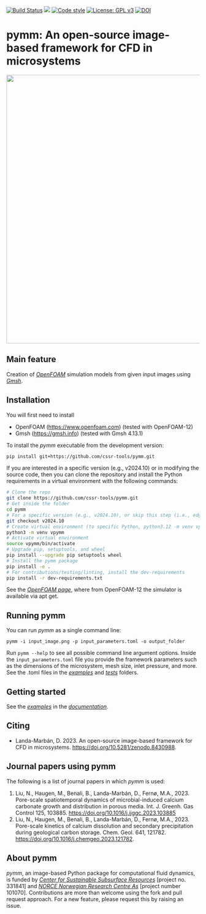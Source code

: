 [![Build Status](https://github.com/cssr-tools/pymm/actions/workflows/CI.yml/badge.svg)](https://github.com/cssr-tools/pymm/actions/workflows/CI.yml)
<a href="https://www.python.org/"><img src="https://img.shields.io/badge/python-3.12-blue.svg"></a>
[![Code style](https://img.shields.io/badge/code%20style-black-000000.svg)](https://github.com/ambv/black)
[![License: GPL v3](https://img.shields.io/badge/License-GPLv3-blue.svg)](https://www.gnu.org/licenses/gpl-3.0)
[![DOI](https://zenodo.org/badge/DOI/10.5281/zenodo.8430989.svg)](https://doi.org/10.5281/zenodo.8430989)

# pymm: An open-source image-based framework for CFD in microsystems 

<img src="docs/text/figs/pymm.gif" width="830" height="700">

## Main feature
Creation of [_OpenFOAM_](https://www.openfoam.com) simulation models from given input images using [_Gmsh_](https://gmsh.info).

## Installation
You will first need to install
* OpenFOAM (https://www.openfoam.com) (tested with OpenFOAM-12)
* Gmsh (https://gmsh.info) (tested with Gmsh 4.13.1)

To install the _pymm_ executable from the development version: 

```bash
pip install git+https://github.com/cssr-tools/pymm.git
```

If you are interested in a specific version (e.g., v2024.10) or in modifying the source code, then you can clone the repository and install the Python requirements in a virtual environment with the following commands:

```bash
# Clone the repo
git clone https://github.com/cssr-tools/pymm.git
# Get inside the folder
cd pymm
# For a specific version (e.g., v2024.10), or skip this step (i.e., edge version)
git checkout v2024.10
# Create virtual environment (to specific Python, python3.12 -m venv vpycopm)
python3 -m venv vpymm
# Activate virtual environment
source vpymm/bin/activate
# Upgrade pip, setuptools, and wheel
pip install --upgrade pip setuptools wheel
# Install the pymm package
pip install -e .
# For contributions/testing/linting, install the dev-requirements
pip install -r dev-requirements.txt
```

See the [_OpenFOAM page_](https://openfoam.org/download/12-ubuntu/), where from OpenFOAM-12 the simulator is available via apt get. 

## Running pymm
You can run _pymm_ as a single command line:
```
pymm -i input_image.png -p input_parameters.toml -o output_folder
```
Run `pymm --help` to see all possible command line argument options. Inside the `input_parameters.toml` file you provide the framework parameters such as the dimensions of the microsystem, mesh size, inlet pressure, and more. See the .toml files in the [_examples_](https://github.com/cssr-tools/pymm/tree/main/examples) and [_tests_](https://github.com/cssr-tools/pymm/tree/main/tests/configs) folders.

## Getting started
See the [_examples_](https://cssr-tools.github.io/pymm/examples.html) in the [_documentation_](https://cssr-tools.github.io/pymm/introduction.html).

## Citing
* Landa-Marbán, D. 2023. An open-source image-based framework for CFD in microsystems. https://doi.org/10.5281/zenodo.8430988.

## Journal papers using pymm
The following is a list of journal papers in which _pymm_ is used:

1. Liu, N., Haugen, M., Benali, B., Landa-Marbán, D., Fernø, M.A., 2023. Pore-scale spatiotemporal dynamics of microbial-induced calcium carbonate growth and distribution in porous media.  Int. J. Greenh. Gas Control 125, 103885. https://doi.org/10.1016/j.ijggc.2023.103885
1. Liu, N., Haugen, M., Benali, B., Landa-Marbán, D., Fernø, M.A., 2023. Pore-scale kinetics of calcium dissolution and secondary precipitation during geological carbon storage. Chem. Geol. 641, 121782. https://doi.org/10.1016/j.chemgeo.2023.121782.

## About pymm
_pymm_, an image-based Python package for computational fluid dynamics, is funded by [_Center for Sustainable Subsurface Resources_](https://cssr.no) [project no. 331841] and [_NORCE Norwegian Research Centre As_](https://www.norceresearch.no) [project number 101070]. 
Contributions are more than welcome using the fork and pull request approach.
For a new feature, please request this by raising an issue.